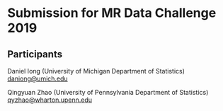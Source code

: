 # Submission for MR Data Challenge 2019

## Participants

Daniel Iong (University of Michigan Department of Statistics) daniong@umich.edu

Qingyuan Zhao (University of Pennsylvania Department of Statistics) qyzhao@wharton.upenn.edu
